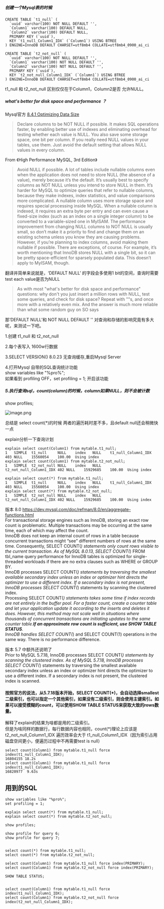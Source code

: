 ##### 创建一个Mysql表的时候
```
CREATE TABLE `t1_null` (
  `uuid` varchar(100) NOT NULL DEFAULT '',
  `Column1` varchar(100) DEFAULT NULL,  
  `Column2` varchar(100) DEFAULT NULL,
  PRIMARY KEY (`uuid`),
  KEY `t1_null_Column1_IDX` (`Column1`) USING BTREE
) ENGINE=InnoDB DEFAULT CHARSET=utf8mb4 COLLATE=utf8mb4_0900_ai_ci
```
```
CREATE TABLE `t2_not_null` (
  `uuid` varchar(100) NOT NULL DEFAULT '',
  `Column1` varchar(100) NOT NULL DEFAULT '',
  `Column2` varchar(100) NOT NULL DEFAULT '',
  PRIMARY KEY (`uuid`),
  KEY `t2_not_null_Column1_IDX` (`Column1`) USING BTREE
) ENGINE=InnoDB DEFAULT CHARSET=utf8mb4 COLLATE=utf8mb4_0900_ai_ci
```
t1_null 和 t2_not_null 区别仅仅在于Column1，Column2是否 允许NULL。  

##### what's better for disk space and performance ？


Mysql官方 [8.4.1 Optimizing Data Size](https://dev.mysql.com/doc/refman/5.7/en/data-size.html)
> Declare columns to be NOT NULL if possible. It makes SQL operations faster, by enabling better use of indexes and eliminating overhead for testing whether each value is NULL. You also save some storage space, one bit per column. If you really need NULL values in your tables, use them. Just avoid the default setting that allows NULL values in every column.

From 《High Performance MySQL, 3rd Edition》
>Avoid NULL if possible. A lot of tables include nullable columns even when the application does not need to store NULL (the absence of a value), merely because it’s the default. It’s usually best to specify columns as NOT NULL unless you intend to store NULL in them. It’s harder for MySQL to optimize queries that refer to nullable columns, because they make indexes, index statistics, and value comparisons more complicated. A nullable column uses more storage space and requires special processing inside MySQL. When a nullable column is indexed, it requires an extra byte per entry and can even cause a fixed-size index (such as an index on a single integer column) to be converted to a variable-sized one in MyISAM. The performance improvement from changing NULL columns to NOT NULL is usually small, so don’t make it a priority to find and change them on an existing schema unless you know they are causing problems. However, if you’re planning to index columns, avoid making them nullable if possible. There are exceptions, of course. For example, it’s worth mentioning that InnoDB stores NULL with a single bit, so it can be pretty space-efficient for sparsely populated data. This doesn’t apply to MyISAM, though.

翻译并简单来说就是，‘DEFAULT NULL’ 的字段会多使用1 bit的空间，查询时需要test each value是否为NULL

>As with most "what's better for disk space and performance" questions: why don't you just insert a million rows with NULL, test some queries, and check for disk space? Repeat with ""s, and once more with a relatively even mix. And the answer is much more reliable than what some random guy on SO says

那‘DEFAULT NULL’和 NOT NULL DEFAULT '' 对查询和存储的影响究竟有多大呢，来测试一下吧。

1.创建 t1_null 和 t2_not_null  

2.每个表写入 1600w行数据  

3.SELECT VERSION()   8.0.23 无查询缓存,重启Mysql Server  

4.打开Mysql 自带的SQL查询统计功能  
show variables like "%pro%";  
如果看到 profiling	OFF，set profiling = 1; 开启该功能  

##### 5.执行查询sql，count(column)的时候，column如果NULL，则不会被计数

show profiles;

![image.png](https://p1-juejin.byteimg.com/tos-cn-i-k3u1fbpfcp/a606006b9e4c4e7680c31dfaa62d59dd~tplv-k3u1fbpfcp-watermark.image)

总结是 select count(*)的时候 两者的遍历耗时差不多，且default null还会稍微快一点  

explain分析一下查询计划
```
explain select count(Column1) from mytable.t1_null; 
1	SIMPLE	t1_null 	NULL	index	NULL	t1_null_Column1_IDX	403	NULL	15560054	100.00	Using index
explain select count(Column1) from mytable.t2_not_null;
1	SIMPLE	t2_not_null	NULL	index	NULL	t2_not_null_Column1_IDX	402	NULL	15929685	100.00	Using index

explain select count(*) from mytable.t1_null; 
1	SIMPLE	t1_null 	NULL	index	NULL	t1_null_Column1_IDX	403	NULL	15560054	100.00	Using index
explain select count(*) from mytable.t2_not_null;
1	SIMPLE	t2_not_null	NULL	index	NULL	t2_not_null_Column1_IDX	402	NULL	15929685	100.00	Using index
```


版本 8.0 https://dev.mysql.com/doc/refman/8.0/en/aggregate-functions.html  
For transactional storage engines such as InnoDB, storing an exact row count is problematic. Multiple transactions may be occurring at the same time, each of which may affect the count.  
InnoDB does not keep an internal count of rows in a table because concurrent transactions might “see” different numbers of rows at the same time. Consequently, SELECT COUNT(*) statements only count rows visible to the current transaction.
As of MySQL 8.0.13, SELECT COUNT(*) FROM tbl_name query performance for InnoDB tables is optimized for single-threaded workloads if there are no extra clauses such as WHERE or GROUP BY.  
InnoDB processes SELECT COUNT(*) statements by traversing the smallest available secondary index unless an index or optimizer hint directs the optimizer to use a different index. If a secondary index is not present, InnoDB processes SELECT COUNT(*) statements by scanning the clustered index.   
Processing SELECT COUNT(*) statements takes some time if index records are not entirely in the buffer pool. For a faster count, create a counter table and let your application update it according to the inserts and deletes it does. However, this method may not scale well in situations where thousands of concurrent transactions are initiating updates to the same counter table.**If an approximate row count is sufficient, use SHOW TABLE STATUS**.  
InnoDB handles SELECT COUNT(*) and SELECT COUNT(1) operations in the same way. There is no performance difference.  

版本 5.7 中额外还说明了  
Prior to MySQL 5.7.18, InnoDB processes SELECT COUNT(*) statements by scanning the clustered index. As of MySQL 5.7.18, InnoDB processes SELECT COUNT(*) statements by traversing the smallest available secondary index unless an index or optimizer hint directs the optimizer to use a different index. If a secondary index is not present, the clustered index is scanned.

#### 按照官方的说法，从5.7.18版本开始，SELECT COUNT(*)，会自动选择smallest 二级索引，也可以指定一个其他索引，如果没有二级索引，则会使用主键索引。如果可以接受模糊的count，可以使用SHOW TABLE STATUS来获取大致的rows数量。

解释了explain的结果为啥都是用的二级索引。  
但是为啥同样的数据行，每行数据内容也相同，count(*)理论上应该是t2_not_null_Column1_IDX 遍历效率会大于 t1_null_Column1_IDX（因为索引占用磁盘空间更小，便遍历过程中不再需要test is null）
```
select count(Column1) from mytable.t1_null force index(t1_null_Column1_IDX); 
16804155 18.2s
select count(Column1) from mytable.t1_null force index(t1_null_Column1_IDX); 
16820977  9.63s
```


## 用到的SQL
```
show variables like "%pro%";  
set profiling = 1;

explain select count(*) from mytable.t1_null; 
explain select count(*) from mytable.t2_not_null;

show profiles;

show profile for query 6;
show profile for query 7;


select count(*) from mytable.t1_null; 
select count(*) from mytable.t2_not_null;

select count(Column1) from mytable.t1_null force index(PRIMARY); 
select count(Column1) from mytable.t2_not_null force index(PRIMARY); 

SHOW TABLE STATUS;


select count(Column1) from mytable.t1_null force index(t1_null_Column1_IDX); 
select count(Column1) from mytable.t2_not_null force index(t2_not_null_Column1_IDX); 
```
